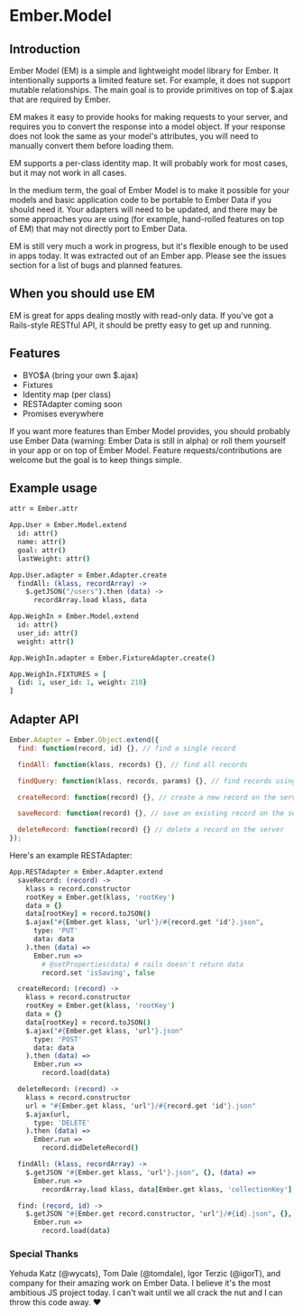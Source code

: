 # Ember.Model

## Introduction

Ember Model (EM) is a simple and lightweight model library for Ember. It intentionally supports a limited feature set. For example, it does not support mutable relationships. The main goal is to provide primitives on top of $.ajax that are required by Ember.

EM makes it easy to provide hooks for making requests to your server, and requires you to convert the response into a model object. If your response does not look the same as your model's attributes, you will need to manually convert them before loading them.

EM supports a per-class identity map. It will probably work for most cases, but it may not work in all cases.

In the medium term, the goal of Ember Model is to make it possible for your models and basic application code to be portable to Ember Data if you should need it. Your adapters will need to be updated, and there may be some approaches you are using (for example, hand-rolled features on top of EM) that may not directly port to Ember Data.


EM is still very much a work in progress, but it's flexible enough to be used in apps today. It was extracted out of an Ember app. Please see the issues section for a list of bugs and planned features.

## When you should use EM

EM is great for apps dealing mostly with read-only data. If you've got a Rails-style RESTful API, it should be pretty easy to get up and running.

## Features

- BYO$A (bring your own $.ajax)
- Fixtures
- Identity map (per class)
- RESTAdapter coming soon
- Promises everywhere

If you want more features than Ember Model provides, you should probably use Ember Data (warning: Ember Data is still in alpha) or roll them yourself in your app or on top of Ember Model. Feature requests/contributions are welcome but the goal is to keep things simple.

## Example usage

```coffeescript
attr = Ember.attr

App.User = Ember.Model.extend
  id: attr()
  name: attr()
  goal: attr()
  lastWeight: attr()

App.User.adapter = Ember.Adapter.create
  findAll: (klass, recordArray) ->
    $.getJSON("/users").then (data) ->
      recordArray.load klass, data

App.WeighIn = Ember.Model.extend
  id: attr()
  user_id: attr()
  weight: attr()

App.WeighIn.adapter = Ember.FixtureAdapter.create()

App.WeighIn.FIXTURES = [
  {id: 1, user_id: 1, weight: 210}
]
```

## Adapter API

```javascript
Ember.Adapter = Ember.Object.extend({
  find: function(record, id) {}, // find a single record

  findAll: function(klass, records) {}, // find all records

  findQuery: function(klass, records, params) {}, // find records using a query

  createRecord: function(record) {}, // create a new record on the server

  saveRecord: function(record) {}, // save an existing record on the server

  deleteRecord: function(record) {} // delete a record on the server
});
```

Here's an example RESTAdapter:

```coffeescript
App.RESTAdapter = Ember.Adapter.extend
  saveRecord: (record) ->
    klass = record.constructor
    rootKey = Ember.get(klass, 'rootKey')
    data = {}
    data[rootKey] = record.toJSON()
    $.ajax("#{Ember.get klass, 'url'}/#{record.get 'id'}.json",
      type: 'PUT'
      data: data
    ).then (data) =>
      Ember.run =>
        # @setProperties(data) # rails doesn't return data
        record.set 'isSaving', false

  createRecord: (record) ->
    klass = record.constructor
    rootKey = Ember.get(klass, 'rootKey')
    data = {}
    data[rootKey] = record.toJSON()
    $.ajax("#{Ember.get klass, 'url'}.json"
      type: 'POST'
      data: data
    ).then (data) =>
      Ember.run =>
        record.load(data)

  deleteRecord: (record) ->
    klass = record.constructor
    url = "#{Ember.get klass, 'url'}/#{record.get 'id'}.json"
    $.ajax(url,
      type: 'DELETE'
    ).then (data) =>
      Ember.run =>
        record.didDeleteRecord()

  findAll: (klass, recordArray) ->
    $.getJSON "#{Ember.get klass, 'url'}.json", {}, (data) =>
      Ember.run =>
        recordArray.load klass, data[Ember.get klass, 'collectionKey']

  find: (record, id) ->
    $.getJSON "#{Ember.get record.constructor, 'url'}/#{id}.json", {}, (data) ->
      Ember.run =>
        record.load(data)
```

### Special Thanks

Yehuda Katz (@wycats), Tom Dale (@tomdale), Igor Terzic (@igorT), and company for their amazing work on Ember Data. I believe it's the most ambitious JS project today. I can't wait until we all crack the nut and I can throw this code away. :heart: